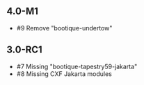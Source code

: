 ## 4.0-M1

* #9 Remove "bootique-undertow"

## 3.0-RC1

* #7 Missing "bootique-tapestry59-jakarta"
* #8 Missing CXF Jakarta modules
